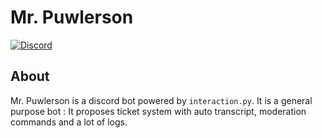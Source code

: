 # Mr. Puwlerson
[![Discord](https://img.shields.io/discord/419529681885331456?color=blue&label=%20&logo=discord&logoColor=white)](https://discord.gg/VDPUKScFPf)


## About

Mr. Puwlerson is a discord bot powered by `interaction.py`. It is a general purpose bot : It proposes ticket system with
auto transcript, moderation commands and a lot of logs.